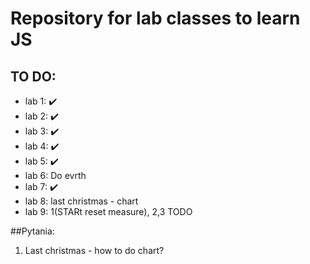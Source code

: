  # Repository for lab classes to learn JS  
 ## TO DO:
 - lab 1: ✔️
 - lab 2: ✔️
 - lab 3: ✔️
 - lab 4: ✔️
 - lab 5: ✔️
 - lab 6: Do evrth
 - lab 7: ✔️
 - lab 8: last christmas - chart
 - lab 9: 1(STARt reset measure), 2,3 TODO

 ##Pytania:
 1. Last christmas - how to do chart?
 
 
